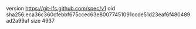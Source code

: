 version https://git-lfs.github.com/spec/v1
oid sha256:eca36c360cfebbf675ccec63e80077451091ccde51d23eaf6f480489ad2a99af
size 4937
